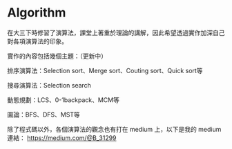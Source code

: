 
# Algorithm

在大三下時修習了演算法，課堂上著重於理論的講解，因此希望透過實作加深自己對各項演算法的印象。


實作的內容包括幾個主題：（更新中）


排序演算法：Selection sort、Merge sort、Couting sort、Quick sort等


搜尋演算法：Selection search


動態規劃：LCS、0-1backpack、MCM等


圖論：BFS、DFS、MST等

除了程式碼以外，各個演算法的觀念也有打在 medium 上，以下是我的 medium 連結：
https://medium.com/@B_31299
























 




